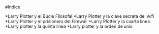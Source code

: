 #Indice

*Larry Plotter y el Bucle Filosofal 
*Larry Plotter y la clave secreta del wifi
*Larry Plotter y el prisionero del Firewall
*Larry Plotter y la cuarta linea
*Larry plotter y la quinta linea
*Larry plotter y la orden de unix
